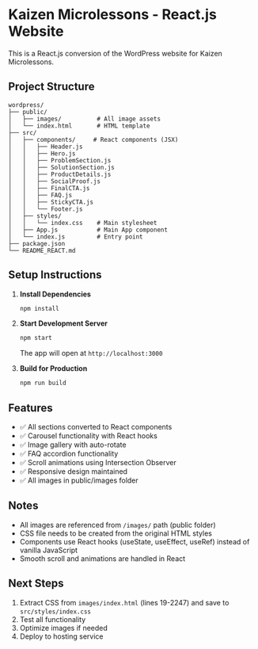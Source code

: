 # Kaizen Microlessons - React.js Website

This is a React.js conversion of the WordPress website for Kaizen Microlessons.

## Project Structure

```
wordpress/
├── public/
│   ├── images/          # All image assets
│   └── index.html       # HTML template
├── src/
│   ├── components/     # React components (JSX)
│   │   ├── Header.js
│   │   ├── Hero.js
│   │   ├── ProblemSection.js
│   │   ├── SolutionSection.js
│   │   ├── ProductDetails.js
│   │   ├── SocialProof.js
│   │   ├── FinalCTA.js
│   │   ├── FAQ.js
│   │   ├── StickyCTA.js
│   │   └── Footer.js
│   ├── styles/
│   │   └── index.css    # Main stylesheet
│   ├── App.js           # Main App component
│   └── index.js         # Entry point
├── package.json
└── README_REACT.md
```

## Setup Instructions

1. **Install Dependencies**
   ```bash
   npm install
   ```

2. **Start Development Server**
   ```bash
   npm start
   ```
   The app will open at `http://localhost:3000`

3. **Build for Production**
   ```bash
   npm run build
   ```

## Features

- ✅ All sections converted to React components
- ✅ Carousel functionality with React hooks
- ✅ Image gallery with auto-rotate
- ✅ FAQ accordion functionality
- ✅ Scroll animations using Intersection Observer
- ✅ Responsive design maintained
- ✅ All images in public/images folder

## Notes

- All images are referenced from `/images/` path (public folder)
- CSS file needs to be created from the original HTML styles
- Components use React hooks (useState, useEffect, useRef) instead of vanilla JavaScript
- Smooth scroll and animations are handled in React

## Next Steps

1. Extract CSS from `images/index.html` (lines 19-2247) and save to `src/styles/index.css`
2. Test all functionality
3. Optimize images if needed
4. Deploy to hosting service
